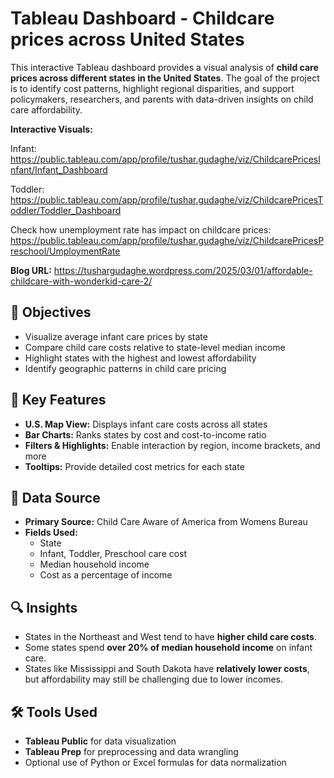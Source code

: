 # Tableau Dashboard - Childcare prices across United States

This interactive Tableau dashboard provides a visual analysis of **child care prices across different states in the United States**. The goal of the project is to identify cost patterns, highlight regional disparities, and support policymakers, researchers, and parents with data-driven insights on child care affordability.

**Interactive Visuals:**

  Infant: https://public.tableau.com/app/profile/tushar.gudaghe/viz/ChildcarePricesInfant/Infant_Dashboard
  
  Toddler: https://public.tableau.com/app/profile/tushar.gudaghe/viz/ChildcarePricesToddler/Toddler_Dashboard
  
  Check how unemployment rate has impact on childcare prices: https://public.tableau.com/app/profile/tushar.gudaghe/viz/ChildcarePricesPreschool/UmploymentRate

**Blog URL:**
https://tushargudaghe.wordpress.com/2025/03/01/affordable-childcare-with-wonderkid-care-2/


## 🎯 Objectives

- Visualize average infant care prices by state
- Compare child care costs relative to state-level median income
- Highlight states with the highest and lowest affordability
- Identify geographic patterns in child care pricing

## 🧠 Key Features

- **U.S. Map View:** Displays infant care costs across all states
- **Bar Charts:** Ranks states by cost and cost-to-income ratio
- **Filters & Highlights:** Enable interaction by region, income brackets, and more
- **Tooltips:** Provide detailed cost metrics for each state

## 📂 Data Source

- **Primary Source:** Child Care Aware of America from Womens Bureau
- **Fields Used:**
  - State
  - Infant, Toddler, Preschool care cost    
  - Median household income
  - Cost as a percentage of income

## 🔍 Insights

- States in the Northeast and West tend to have **higher child care costs**.
- Some states spend **over 20% of median household income** on infant care.
- States like Mississippi and South Dakota have **relatively lower costs**, but affordability may still be challenging due to lower incomes.

## 🛠 Tools Used

- **Tableau Public** for data visualization
- **Tableau Prep** for preprocessing and data wrangling
- Optional use of Python or Excel formulas for data normalization
